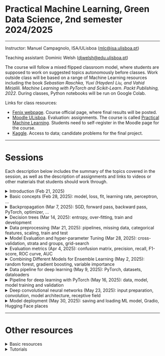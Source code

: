 # Practical Machine Learning, Green Data Science, 2nd semester 2024/2025

---
Instructor: Manuel Campagnolo, ISA/ULisboa (mlc@isa.ulisboa.pt)

Teaching assistant: Dominic Welsh (djwelsh@edu.ulisboa.pt)

The course will follow a mixed flipped classroom model, where students are supposed to work on suggested topics autonomously before classes. Work outside class will be based on a range of Machine Learning resources including the book *Sebastian Raschka, Yuxi (Hayden) Liu, and Vahid Mirjalili. Machine Learning with PyTorch and Scikit-Learn. Packt Publishing, 2022*. During classes, Python notebooks will be run on Google Colab.

Links for class resources:
  - [Fenix webpage](https://fenix.isa.ulisboa.pt/courses/aaapl-283463546572013). Course official page, where final results will be posted.
  - [Moodle ULisboa](https://elearning.ulisboa.pt/). Evaluation: assignments. The course is called [Practical Machine Learning](https://elearning.ulisboa.pt/course/view.php?id=10469). Students need to self-register in the Moodle page for the course.
  - [Kaggle](https://www.kaggle.com/). Access to data; candidate problems for the final project.

<!---
[Overview notebook](https://github.com/isa-ulisboa/greends-pml/blob/main/ML_overview_with_examples.ipynb) This notebook provides an overview of the full course and contains pointers for other sources of relevant information and Python scripts.
--->

---

# Sessions
Each description below includes the summary of the topics covered in the session, as well as the description of assignments and links to videos or other materials that students should work through.

<details markdown="block">
<summary> Introduction (Feb 21, 2025) </summary>

The goal of the first class is to give an introduction to ML and also to show some of the problems that can be addressed with the techniques and tools that will be discussed during the semester. The examples will be run on Colab.

- See (Raschka et al, 2022), Chapter 1: Giving Computers the Ability to Learn from Data
- Types of machine learning problems: supervised learning, unsupervised learning, reinforcement learning. Suggestion: check video [Types of machine learning](https://www.youtube.com/watch?v=gh6mNF2BGvk)
- Supervised learning: classification vs regression 
- Examples of input data for machine learning problems: tabular data, images, text. See *Iris data set* example with the notebook [iris_regression_classification.ipynb](https://github.com/isa-ulisboa/greends-pml/blob/main/notebooks/iris_regression_classification.ipynb)
- [Example of inference for regression over the Iris data set](https://github.com/isa-ulisboa/greends-pml/blob/main/notebooks/iris_LM_inference.ipynb)
- Statistics vs Machine Learning: Check video: [When to use stats vs. ML?](https://www.youtube.com/watch?v=xUsm34qnE30)
- An example of a prediction task for time series: check the notebook [modeling ground water levels](https://www.kaggle.com/code/andreshg/timeseries-analysis-a-complete-guide/) for the Kaggle competition [Acea Smart Water Analytics](https://www.kaggle.com/competitions/acea-water-prediction/). Try to download the data and run the notebook to reproduce the results. 
</details>

<details markdown="block">
<summary> Basic concepts (Feb 28, 2025): model, loss, fit, learning rate, perceptron, ... </summary>

The goal of the following classes is to understand how ML models can be trained in and used to solve regression and classification problems. We start by applying the machine learning approach to well-known statistical problems like linear regression to illustrate the stepwise approach followed in ML. We use synthetic data generated from a linear or quadratic regression, where one can control the underlying model and the amout of noise. Then, we consider the  `Iris` tabular data set with 4 explanatory variables and categorical label that can be one of three species.

- See (Raschka et al, 2022), Chapter 2: Training Simple Machine Learning Algorithms for Classification
- Video on the Perceptron and early times of AI [The First Neural Networks](https://www.youtube.com/watch?v=e5dVSygXbAE&t=88s)
- Basic concepts in Machine learning: *model*, *fit*, *epochs*, *loss*, *learning rate*, *perceptron*, parameters *weights*, for a simple regression problem. See [Basic concepts notes](https://github.com/isa-ulisboa/greends-pml/blob/main/docs/T1_basic_concepts.md).
- Exercise: pseudo-code to train a simple Linear Regression model. See [Basic concepts notes](https://github.com/isa-ulisboa/greends-pml/blob/main/docs/T1_basic_concepts.md). 
</details>

<details markdown="block">
<summary> Backpropagation (Mar 7, 2025): SGD, forward pass, backward pass, PyTorch, optimizer, ... </summary>

- See (Raschka et al, 2022), Chapter 2: Training Simple Machine Learning Algorithms for Classification
- See [Basic concepts notes](https://github.com/isa-ulisboa/greends-pml/blob/main/docs/T1_basic_concepts.md). 
- Revise solutions for the problems listed in the previous class.
- Backpropagation and computation graph
- `PyTorch` pipeline: loss, optimizer
- The following table illustrates the changes from a basic Python script which is dependent on the model, loss, etc,  to a PyTorch higher-level script that can easily generalized to other models, loss functions or optimizer strategies.

| Basic Python | PyTorch 
|---|---
| Define model explicitly | Use a pre-defined model
|`def predict(x):`|`torch.nn.Linear(in_size,out_size)`
| Define loss explicitly | Use a pre-defined loss function
|`def loss(y,y_pred):`|`loss=torch.nn.MSEloss(y,y_pred)`
| Loss optimization strategy | Use a pre-defined optimizer
| Code explicitly| `optimizer=torch.optim.SGD(params, learn_rate)`
| Compute *ad hoc* gradient | **Use built-in backpropagation mechanism**
|`def gradient(x,y,y_pred):`|`loss.backward()`
|Update weights explicitly| `optimizer.step()`

- Description of assignment #1

</details>

<details markdown="block">
<summary> Decision trees (Mar 14, 2025): entropy, over-fitting, train and development </summary>

- See (Raschka et al, 2022), Chapter 3: Decision tree learning (pg 86-98)
- See [Decision tree notes](https://github.com/isa-ulisboa/greends-pml/blob/main/docs/T2_decision_trees_overfitting_train_test.md)
- How to grow a decision tree
- What is entropy and how does it help us to find the best model? Check  the Princeton video on [Information Theory Basics](https://www.youtube.com/watch?v=bkLHszLlH34).
- The risk of over-fitting: train and development sets
- Decision tree hyper-parameters
- Exercise: create a decision tree for the [Soil detection for cotton crop problem](https://www.kaggle.com/datasets/zohasohail/soil-detection-for-cotton-crop) and determine the best values for hyper-parameters Maximum depth and Minimum leaf size.
- Comparing  last session (perceptron) with this session (decision tree):

| Class | Mar 7 | Mar 14
|--- |--- |---
| Model | Perceptron | Decision tree
| Problem | regression | classification
| Data set | train only | train and development
| Hyper-parameters | learning rate, number iterations | tree depth, leaf size, ...
| Risk of over-fitting | very low | very high
| Loss function | $MSE=\frac{1}{n}\sum_{i=1}^n \left(y_i-\hat{y}_i\right)^2$ | entropy:  $H({\rm \bf p})=-\sum_{i=1}^n \hat{p}_i \log_2 \hat{p}_i$
| Optimization | backpropagation (SGD) | brute force (try all features and all thresholds)
| Python package | PyTorch | scikit learn

  
</details>

<details markdown="block">
<summary> Data preprocessing (Mar 21, 2025): pipelines, missing data, categorical features, scaling, train and test </summary>

- See (Raschka et al, 2022), Chapter 4 (Data Preprocessing) and Chapter 6 (Streamlining workflows with pipelines)
- Supervised learning flowchart
  <details markdown="block">
  <summary>Figure 1.9 (Raschka et al, 2022) </summary>
  <img src="https://github.com/isa-ulisboa/greends-pml/blob/main/docs/supervised_learning_flowchart_raschka_2022.png" alt="Alt Text" width="600" >
  </details>
- The Titanic data set example: See [Pre-processing notes](https://github.com/isa-ulisboa/greends-pml/blob/main/docs/T3_missing_data_categorical_scaling.md)
- Dealing with missing data;
- Handling categorical data;
- Bringing features onto the same scale;
- Partitioning a dataset into separate training and test datasets;
- Scikit learn pipeline: `.transform`, `.fit` and `.predict` methods.
  <details markdown="block">
  <summary>Figure 6.1 (Raschka et al, 2022) </summary>
  <img src="https://github.com/isa-ulisboa/greends-pml/blob/main/docs/pipeline_fig_6_1.png" alt="Alt Text" width="500">
  </details>
- Exercise: apply the principles and code discussed above to the Montesinho burned area data set. You can convert the problem into a classification problem by categorizing the original response variable (burned area). See [Pre-processing notes](https://github.com/isa-ulisboa/greends-pml/blob/main/docs/T3_missing_data_categorical_scaling.md)
</details>

<details markdown="block">
<summary>Model Evaluation and hyper-parameter Tuning (Mar 28, 2025): cross-validation, strata and groups, grid-search </summary>

- See (Raschka et al, 2022), Chapter 6: Learning Best Practices for Model Evaluation and hyper-parameter Tuning
- See [Cross-validation and hyper-parameter tuning notes](https://github.com/isa-ulisboa/greends-pml/blob/main/docs/T4_cross_validation.md)
- Streamlining workflows with pipelines
- Using k-fold cross-validation to assess model performance
- Debugging algorithms with learning and validation curves
- Fine-tuning machine learning models via grid search
- Moodle quiz on basic concepts for ML: [Practical Machine Learning](https://elearning.ulisboa.pt/course/view.php?id=10469)
</details>

<details markdown="block">
<summary>  Evaluation metrics (Apr 4, 2025): confusion matrix, precision, recall, F1-score, ROC curve, AUC </summary>

- See (Raschka et al, 2022), Chapter 6: Learning Best Practices for Model Evaluation and hyper-parameter Tuning
- See [Cross-validation and hyper-parameter tuning notes](https://github.com/isa-ulisboa/greends-pml/blob/main/docs/T4_cross_validation.md)
- Looking at different performance evaluation metrics
- Reading a confusion matrix 
- Optimizing the precision and recall of a classification model
- Plotting a receiver operating characteristic (ROC)
- Scoring metrics for multiclass classification 
- Dealing with class imbalance
- Discussion of assignment \#2

</details>

<details markdown="block">
<summary>  Combining Different Models for Ensemble Learning (May 2, 2025): random forest, gradient boosting, variable importance </summary>

- See (Raschka et al, 2022), Chapter 7:  Combining Different Models for Ensemble Learning
- See [Notes on ensemble learning and variable importance](https://github.com/isa-ulisboa/greends-pml/blob/main/docs/T5_ensemble_methods.md)
- Ensemble classifiers
- Random Forests
- Gradient boosting
- Exercise: adapt the classification pipeline to apply the XGBoost classifier (Montesinho burned area data set)
- Variable importance: MDI (Gini importance) and MDA (permutation importance)
- Pipeline that includes feature selection, followed by hyperparameter search: https://github.com/isa-ulisboa/greends-pml/blob/main/notebooks/wine_region_pipeline_XGB_CV_gridsearch_featselection.ipynb

</details>

<details markdown="block">
<summary> Data pipeline for deep learning  (May 9, 2025):  PyTorch, datasets, dataloaders</summary>

- See (Raschka et al, 2022), Chapter 12:   Parallelizing Neural Network Training with PyTorch
- See [Notebook on introduction to data pipelines for deep learning](https://github.com/isa-ulisboa/greends-pml/blob/main/notebooks/T6_pytorch_dataset_dataloader.ipynb). With deep learning (DL), it is possible to solve problems that involve complex input data like images, text and audio. The first step in order to apply DL is to organize the input data. PyTorch provides some key tools like `Dataset` and `DataLoader` that allow the creation of robust pipelines for DL.
- See [Veritasium video (3'42 to 14'50)](https://www.youtube.com/watch?v=GVsUOuSjvcg) for an historic introduction to multilayer neural networks  for deep learning.
- Run an interpret the code in pages 386-388 with an example of a dataset (`CelebA`) with several labels.
  
</details>


<details markdown="block">
<summary> Pipeline for deep learning with PyTorch (May 16, 2025):  data, model, model training and validation</summary>

- See (Raschka et al, 2022), Chapter 12: pp 389 to the end,  and Chapter 13: Going Deeper – The Mechanics of PyTorch, namely the MNIST project (ppp 436-439)
- See [Notebook the typical pipeline for deep learning with (non-convolutional) neural networks](https://github.com/isa-ulisboa/greends-pml/blob/main/notebooks/T7_torch_NN_pipeline.ipynb). In particular, we explore the MNIST dataset.
- Assignment #3 available on Moodle
- Suggestions of videos:
  - [PyTorch Course (2022), Part 4: Image Classification (MNIST)](https://www.youtube.com/watch?v=gBw0u_5u0qU)
  - [PyTorch Crash Course - Getting Started with Deep Learning](https://www.youtube.com/watch?v=OIenNRt2bjg)
  - [Build Your First Pytorch Model In Minutes! [Tutorial + Code](https://www.youtube.com/watch?v=tHL5STNJKag)
  - [MIT Introduction to Deep Learning 2025 (1:09)](https://www.youtube.com/watch?v=alfdI7S6wCY); Introduction up to "What is Deep Learning" (10'57); Why deep learning and why now (15'06); Building Neural Networks with Perceptrons (27'13); Applying NNs (35'30); Training NNs (41'21); NN in practice: Optimization (48'05).
    
</details>

<details markdown="block">
<summary> Deep convolutional neural networks  (May 23, 2025): input preparation, convolution, model architecture, receptive field </summary>

- See (Raschka et al, 2022), Chapter 14: Classifying Images with Deep Convolutional Neural Networks
- Check introductory video [What are CNNs?, by IBM (6'20)](https://www.youtube.com/watch?v=QzY57FaENXg)
- See [Notebook on introduction convolutional neural networks](https://github.com/isa-ulisboa/greends-pml/blob/main/notebooks/T9_CNNs_for_image_classification.ipynb). 
- Application of CNNs to the MNIST problem.
- Some techniques to improve deep learning: regularization, dropout, self-regularized activation functions, momentum, adaptive optimization. See https://github.com/isa-ulisboa/greends-pml/blob/main/notebooks/T8_techniques_to_improve_DP.ipynb
- Suggestions of videos:
  - [MIT 6.S191: Convolutional Neural Networks 2025 (1:01)](https://www.youtube.com/watch?v=oGpzWAlP5p0)
  
</details>

<details markdown="block">
<summary> Model deployment  (May 30, 2025):  saving and loading ML model, Gradio, Hugging Face places</summary>

- Saving and loading a PyTorch model. The following notebooks contain full pipelines to train a classifier for the MNIST dataset, including training (with `cuda` if available) and validation. The novelty is that we save the trained model after each epoch so it can be loaded later (for validation). This illustrates how a trained ML model can be saved to a file and loaded from a file, which is needed for deployment, fine-tuning and transfer learning.
  - https://github.com/isa-ulisboa/greends-pml/blob/main/notebooks/T9b_MNIST_CNNs_pipeline_save_load_model.ipynb : save the full model, which only works if the model is saved and loaded in the same device, which can be adequate for development in a local machine but is not recommended in general;
  - https://github.com/isa-ulisboa/greends-pml/blob/main/notebooks/T9c_MNIST_CNNs_pipeline_save_load_state_dict.ipynb : save only the model's learned parameters; it is the recommended way to save PyTorch models; to load, one first need to instantiate the model architecture and then load the weights.
  - https://github.com/isa-ulisboa/greends-pml/blob/main/notebooks/T9d_MNIST_CNNs_pipeline_save_load_jit_format.ipynb : JIT compilation provides a way to package your PyTorch model into a self-contained, optimized, and platform-independent format
- Deploying models with HF spaces.
    - Clone repository https://huggingface.co/spaces/mcampagnolo/test2024 to your local machine and run the app locally. Try making some changes (for instance, the messages to the user) on `app.py` and launch the app on your local machine to observe the changes. Note that the app uses a fine-tuned version of an adapted version (output size reduced from 1000 to 4) of a pre-trained `resnet18` model.
    - (optional) Choose a simple image classification app on Hugging Face spaces (e.g. https://huggingface.co/spaces/ByTixty1/Date_fruit-image-Classification/blob/main/app.py) and test it. Check the files `app.py`, `requirements.py`, `model.pth`. Try to understand the contents of `app.py` which runs Gradio and defines the interface.
- Improve the Gradio interface for the app you cloned
- Create your app in Hugging Face places: ideally you should build and test the app locally, and then push it to your HF space (she video below).
- Suggestions of videos:
  - [How to deploy a gradio app on huggingface (43')](https://www.youtube.com/watch?v=bN9WTxzLBRE&t=1845s)
  - [How to Create a Hugging Face Space: A Beginner's Guide (16')](https://www.youtube.com/watch?v=xqdTFyRdtjQ). Very clear video with a list of steps for creating HF space, creating basic files, testing on the local machine and pushing the Gradio interface into HF spaces. However, there are no details about the `app.py` code itself nor about the model that is deployed.
- Assignment #4: deploy a ML model on HF spaces (see Moodle)
  
</details>

--- 

# Other resources

<details markdown="block">
<summary> Basic resources </summary>
  
- Sebastian Raschka, Yuxi (Hayden) Liu, and Vahid Mirjalili. Machine Learning with PyTorch and Scikit-Learn. Packt Publishing, 2022. See the presentation [webpage](https://sebastianraschka.com/blog/2022/ml-pytorch-book.html) and [GitHub repository](https://github.com/rasbt/machine-learning-book)
- [https://pytorch.org/tutorials/](https://pytorch.org/tutorials/)

</details>

<details markdown="block">
<summary> Tutorials </summary>
  
- [Machine Learning for Beginners (Microsoft)](https://microsoft.github.io/ML-For-Beginners/); [youtube channel](https://www.youtube.com/playlist?list=PLlrxD0HtieHjNnGcZ1TWzPjKYWgfXSiWG)
- [AI for Beginners (Microsoft)](https://microsoft.github.io/AI-For-Beginners/)
- [NYU course: Data Science for Everyone](https://www.youtube.com/@jonesrooy)
- [MIT 6.S191: Introduction to Deep Learning (2024)](https://www.youtube.com/watch?v=ErnWZxJovaM)
- [PyTorch tutorial by Patrick Loeber](https://www.youtube.com/playlist?list=PLqnslRFeH2UrcDBWF5mfPGpqQDSta6VK4). [Github repo](https://github.com/patrickloeber/pytorchTutorial)
- [Stanford Lecture Collection  Convolutional Neural Networks for Visual Recognition (2017)](https://www.youtube.com/playlist?list=PL3FW7Lu3i5JvHM8ljYj-zLfQRF3EO8sYv) and [Notes for the Stanford course on Convolutional Neural Networks for Visual Recognition](https://cs231n.github.io/)
- [Stanford Machine Learning Full Course led by Andrew Ng (2020)](https://www.youtube.com/playlist?list=PLoROMvodv4rMiGQp3WXShtMGgzqpfVfbU). Led by Andrew Ng, this course provides a broad introduction to machine learning and statistical pattern recognition. Topics include: supervised learning (generative/discriminative learning, parametric/non-parametric learning, neural networks, support vector machines); unsupervised learning (clustering, dimensionality reduction, kernel methods); learning theory (bias/variance tradeoffs, practical advice); reinforcement learning and adaptive control.
- [Broderick: Machine Learning, MIT 6.036 Fall 2020](https://www.youtube.com/watch?v=ZOiBe-nrmc4); [Full lecture information and slides](http://tamarabroderick.com/ml.html)
  
</details>
 



